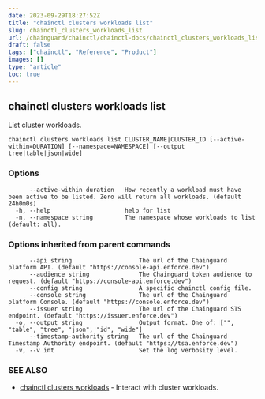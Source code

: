 ```yaml
---
date: 2023-09-29T18:27:52Z
title: "chainctl clusters workloads list"
slug: chainctl_clusters_workloads_list
url: /chainguard/chainctl/chainctl-docs/chainctl_clusters_workloads_list/
draft: false
tags: ["chainctl", "Reference", "Product"]
images: []
type: "article"
toc: true
---
```

## chainctl clusters workloads list

List cluster workloads.

```
chainctl clusters workloads list CLUSTER_NAME|CLUSTER_ID [--active-within=DURATION] [--namespace=NAMESPACE] [--output tree|table|json|wide]
```

### Options

```
      --active-within duration   How recently a workload must have been active to be listed. Zero will return all workloads. (default 24h0m0s)
  -h, --help                     help for list
  -n, --namespace string         The namespace whose workloads to list (default: all).
```

### Options inherited from parent commands

```
      --api string                   The url of the Chainguard platform API. (default "https://console-api.enforce.dev")
      --audience string              The Chainguard token audience to request. (default "https://console-api.enforce.dev")
      --config string                A specific chainctl config file.
      --console string               The url of the Chainguard platform Console. (default "https://console.enforce.dev")
      --issuer string                The url of the Chainguard STS endpoint. (default "https://issuer.enforce.dev")
  -o, --output string                Output format. One of: ["", "table", "tree", "json", "id", "wide"]
      --timestamp-authority string   The url of the Chainguard Timestamp Authority endpoint. (default "https://tsa.enforce.dev")
  -v, --v int                        Set the log verbosity level.
```

### SEE ALSO

* [chainctl clusters workloads](/chainguard/chainctl/chainctl-docs/chainctl_clusters_workloads/)	 - Interact with cluster workloads.

